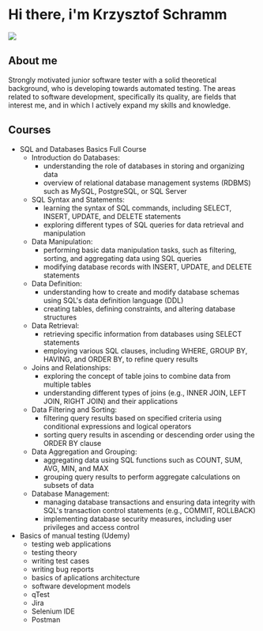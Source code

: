 # Hi there, i'm Krzysztof Schramm
<a href="https://www.linkedin.com/in/krzysztof-s-6b6a97288/"><img src="https://img.shields.io/badge/LinkedIn-0077B5?style=for-the-badge&logo=linkedin&logoColor=white" /></a>
 
## About me
Strongly motivated junior software tester with a solid theoretical background, who is developing towards automated testing. The areas related to software development, specifically its quality, are fields that interest me, and in which I actively expand my skills and knowledge.

## Courses
- SQL and Databases Basics Full Course
   - Introduction do Databases:
     - understanding the role of databases in storing and organizing data
     - overview of relational database management systems (RDBMS) such as MySQL, PostgreSQL, or SQL Server
   - SQL Syntax and Statements:
     - learning the syntax of SQL commands, including SELECT, INSERT, UPDATE, and DELETE statements
     - exploring different types of SQL queries for data retrieval and manipulation
   - Data Manipulation:
     - performing basic data manipulation tasks, such as filtering, sorting, and aggregating data using SQL queries
     - modifying database records with INSERT, UPDATE, and DELETE statements
   - Data Definition:
     - understanding how to create and modify database schemas using SQL's data definition language (DDL)
     - creating tables, defining constraints, and altering database structures
   - Data Retrieval:
     - retrieving specific information from databases using SELECT statements
     - employing various SQL clauses, including WHERE, GROUP BY, HAVING, and ORDER BY, to refine query results
   - Joins and Relationships:
     - exploring the concept of table joins to combine data from multiple tables
     - understanding different types of joins (e.g., INNER JOIN, LEFT JOIN, RIGHT JOIN) and their applications
   - Data Filtering and Sorting:
     - filtering query results based on specified criteria using conditional expressions and logical operators
     - sorting query results in ascending or descending order using the ORDER BY clause
   - Data Aggregation and Grouping:
     - aggregating data using SQL functions such as COUNT, SUM, AVG, MIN, and MAX
     - grouping query results to perform aggregate calculations on subsets of data
   - Database Management:
     - managing database transactions and ensuring data integrity with SQL's transaction control statements (e.g., COMMIT, ROLLBACK)
     - implementing database security measures, including user privileges and access control
- Basics of manual testing (Udemy)
   - testing web applications
   - testing theory
   - writing test cases
   - writing bug reports
   - basics of aplications architecture
   - software development models
   - qTest
   - Jira
   - Selenium IDE
   - Postman

